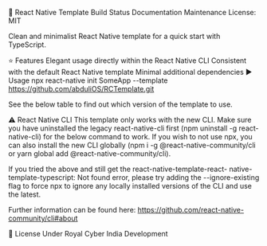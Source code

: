 👾 React Native Template 
Build Status Documentation Maintenance License: MIT

Clean and minimalist React Native template for a quick start with TypeScript.

⭐ Features
Elegant usage directly within the React Native CLI
Consistent with the default React Native template
Minimal additional dependencies
▶️ Usage
npx react-native init SomeApp --template https://github.com/abduliOS/RCTemplate.git

See the below table to find out which version of the template to use.

⚠️ React Native CLI
This template only works with the new CLI. Make sure you have uninstalled the legacy react-native-cli first (npm uninstall -g react-native-cli) for the below command to work. If you wish to not use npx, you can also install the new CLI globally (npm i -g @react-native-community/cli or yarn global add @react-native-community/cli).

If you tried the above and still get the react-native-template-react- native-template-typescript: Not found error, please try adding the --ignore-existing flag to force npx to ignore any locally installed versions of the CLI and use the latest.

Further information can be found here: https://github.com/react-native-community/cli#about


🔖 License
Under Royal Cyber India Development
